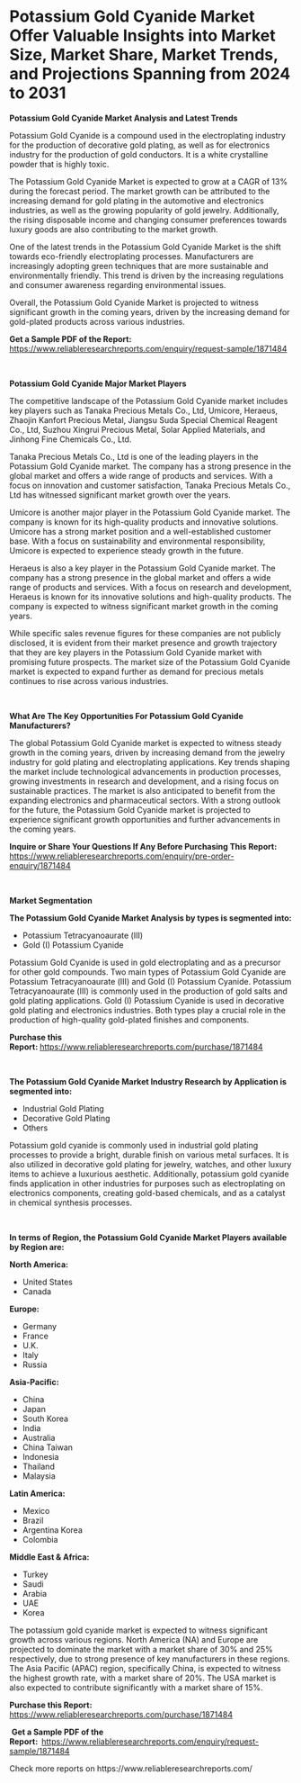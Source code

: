 <p><h1>Potassium Gold Cyanide Market Offer Valuable Insights into Market Size, Market Share, Market Trends, and Projections Spanning from 2024 to 2031</h1></p><p><strong>Potassium Gold Cyanide Market Analysis and Latest Trends</strong></p>
<p><p>Potassium Gold Cyanide is a compound used in the electroplating industry for the production of decorative gold plating, as well as for electronics industry for the production of gold conductors. It is a white crystalline powder that is highly toxic.</p><p>The Potassium Gold Cyanide Market is expected to grow at a CAGR of 13% during the forecast period. The market growth can be attributed to the increasing demand for gold plating in the automotive and electronics industries, as well as the growing popularity of gold jewelry. Additionally, the rising disposable income and changing consumer preferences towards luxury goods are also contributing to the market growth.</p><p>One of the latest trends in the Potassium Gold Cyanide Market is the shift towards eco-friendly electroplating processes. Manufacturers are increasingly adopting green techniques that are more sustainable and environmentally friendly. This trend is driven by the increasing regulations and consumer awareness regarding environmental issues.</p><p>Overall, the Potassium Gold Cyanide Market is projected to witness significant growth in the coming years, driven by the increasing demand for gold-plated products across various industries.</p></p>
<p><strong>Get a Sample PDF of the Report:&nbsp;</strong> <a href="https://www.reliableresearchreports.com/enquiry/request-sample/1871484">https://www.reliableresearchreports.com/enquiry/request-sample/1871484</a></p>
<p>&nbsp;</p>
<p><strong>Potassium Gold Cyanide Major Market Players</strong></p>
<p><p>The competitive landscape of the Potassium Gold Cyanide market includes key players such as Tanaka Precious Metals Co., Ltd, Umicore, Heraeus, Zhaojin Kanfort Precious Metal, Jiangsu Suda Special Chemical Reagent Co., Ltd, Suzhou Xingrui Precious Metal, Solar Applied Materials, and Jinhong Fine Chemicals Co., Ltd.</p><p>Tanaka Precious Metals Co., Ltd is one of the leading players in the Potassium Gold Cyanide market. The company has a strong presence in the global market and offers a wide range of products and services. With a focus on innovation and customer satisfaction, Tanaka Precious Metals Co., Ltd has witnessed significant market growth over the years.</p><p>Umicore is another major player in the Potassium Gold Cyanide market. The company is known for its high-quality products and innovative solutions. Umicore has a strong market position and a well-established customer base. With a focus on sustainability and environmental responsibility, Umicore is expected to experience steady growth in the future.</p><p>Heraeus is also a key player in the Potassium Gold Cyanide market. The company has a strong presence in the global market and offers a wide range of products and services. With a focus on research and development, Heraeus is known for its innovative solutions and high-quality products. The company is expected to witness significant market growth in the coming years.</p><p>While specific sales revenue figures for these companies are not publicly disclosed, it is evident from their market presence and growth trajectory that they are key players in the Potassium Gold Cyanide market with promising future prospects. The market size of the Potassium Gold Cyanide market is expected to expand further as demand for precious metals continues to rise across various industries.</p></p>
<p>&nbsp;</p>
<p><strong>What Are The Key Opportunities For Potassium Gold Cyanide Manufacturers?</strong></p>
<p><p>The global Potassium Gold Cyanide market is expected to witness steady growth in the coming years, driven by increasing demand from the jewelry industry for gold plating and electroplating applications. Key trends shaping the market include technological advancements in production processes, growing investments in research and development, and a rising focus on sustainable practices. The market is also anticipated to benefit from the expanding electronics and pharmaceutical sectors. With a strong outlook for the future, the Potassium Gold Cyanide market is projected to experience significant growth opportunities and further advancements in the coming years.</p></p>
<p><strong>Inquire or Share Your Questions If Any Before Purchasing This Report:</strong> <a href="https://www.reliableresearchreports.com/enquiry/pre-order-enquiry/1871484">https://www.reliableresearchreports.com/enquiry/pre-order-enquiry/1871484</a></p>
<p>&nbsp;</p>
<p><strong>Market Segmentation</strong></p>
<p><strong>The Potassium Gold Cyanide Market Analysis by types is segmented into:</strong></p>
<p><ul><li>Potassium Tetracyanoaurate (Ⅲ)</li><li>Gold (I) Potassium Cyanide</li></ul></p>
<p><p>Potassium Gold Cyanide is used in gold electroplating and as a precursor for other gold compounds. Two main types of Potassium Gold Cyanide are Potassium Tetracyanoaurate (Ⅲ) and Gold (I) Potassium Cyanide. Potassium Tetracyanoaurate (Ⅲ) is commonly used in the production of gold salts and gold plating applications. Gold (I) Potassium Cyanide is used in decorative gold plating and electronics industries. Both types play a crucial role in the production of high-quality gold-plated finishes and components.</p></p>
<p><strong>Purchase this Report:&nbsp;</strong><a href="https://www.reliableresearchreports.com/purchase/1871484">https://www.reliableresearchreports.com/purchase/1871484</a></p>
<p>&nbsp;</p>
<p><strong>The Potassium Gold Cyanide Market Industry Research by Application is segmented into:</strong></p>
<p><ul><li>Industrial Gold Plating</li><li>Decorative Gold Plating</li><li>Others</li></ul></p>
<p><p>Potassium gold cyanide is commonly used in industrial gold plating processes to provide a bright, durable finish on various metal surfaces. It is also utilized in decorative gold plating for jewelry, watches, and other luxury items to achieve a luxurious aesthetic. Additionally, potassium gold cyanide finds application in other industries for purposes such as electroplating on electronics components, creating gold-based chemicals, and as a catalyst in chemical synthesis processes.</p></p>
<p>&nbsp;</p>
<p><strong>In terms of Region, the Potassium Gold Cyanide Market Players available by Region are:</strong></p>
<p>
    <p> <strong> North America: </strong>
        <ul>
            <li>United States</li>
            <li>Canada</li>
        </ul>
        </p> 
    <p> <strong> Europe: </strong>
        <ul>
            <li>Germany</li>
            <li>France</li>
            <li>U.K.</li>
            <li>Italy</li>
            <li>Russia</li>
        </ul>
        </p> 
    <p> <strong> Asia-Pacific: </strong>
        <ul>
            <li>China</li>
            <li>Japan</li>
            <li>South Korea</li>
            <li>India</li>
            <li>Australia</li>
            <li>China Taiwan</li>
            <li>Indonesia</li>
            <li>Thailand</li>
            <li>Malaysia</li>
        </ul>
        </p> 
    <p> <strong> Latin America: </strong>
        <ul>
            <li>Mexico</li>
            <li>Brazil</li>
            <li>Argentina Korea</li>
            <li>Colombia</li>
        </ul>
        </p> 
    <p> <strong> Middle East & Africa: </strong>
        <ul>
            <li>Turkey</li>
            <li>Saudi</li>
            <li>Arabia</li>
            <li>UAE</li>
            <li>Korea</li>
        </ul>
    </p>
    </p>
<p><p>The potassium gold cyanide market is expected to witness significant growth across various regions. North America (NA) and Europe are projected to dominate the market with a market share of 30% and 25% respectively, due to strong presence of key manufacturers in these regions. The Asia Pacific (APAC) region, specifically China, is expected to witness the highest growth rate, with a market share of 20%. The USA market is also expected to contribute significantly with a market share of 15%.</p></p>
<p><strong>Purchase this Report: </strong><a href="https://www.reliableresearchreports.com/purchase/1871484">https://www.reliableresearchreports.com/purchase/1871484</a></p>
<p>&nbsp;<strong>Get a Sample PDF of the Report:&nbsp;&nbsp;</strong><a href="https://www.reliableresearchreports.com/enquiry/request-sample/1871484">https://www.reliableresearchreports.com/enquiry/request-sample/1871484</a></p>
<p><strong></strong></p>
<p>Check more reports on https://www.reliableresearchreports.com/</p>
